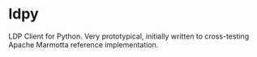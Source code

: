 ldpy
====

LDP Client for Python. Very prototypical, initially written to cross-testing Apache Marmotta reference implementation.
